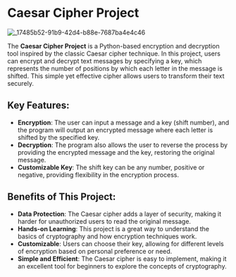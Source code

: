 # Caesar Cipher Project

![_17485b52-91b9-42d4-b88e-7687ba4e4c46](https://github.com/user-attachments/assets/a4f253d8-6fa9-43a4-849e-8802ff307231)

The **Caesar Cipher Project** is a Python-based encryption and decryption tool inspired by the classic Caesar cipher technique. In this project, users can encrypt and decrypt text messages by specifying a key, which represents the number of positions by which each letter in the message is shifted. This simple yet effective cipher allows users to transform their text securely.

## Key Features:

- **Encryption**: The user can input a message and a key (shift number), and the program will output an encrypted message where each letter is shifted by the specified key.
- **Decryption**: The program also allows the user to reverse the process by providing the encrypted message and the key, restoring the original message.
- **Customizable Key**: The shift key can be any number, positive or negative, providing flexibility in the encryption process.

## Benefits of This Project:

- **Data Protection**: The Caesar cipher adds a layer of security, making it harder for unauthorized users to read the original message.
- **Hands-on Learning**: This project is a great way to understand the basics of cryptography and how encryption techniques work.
- **Customizable**: Users can choose their key, allowing for different levels of encryption based on personal preference or need.
- **Simple and Efficient**: The Caesar cipher is easy to implement, making it an excellent tool for beginners to explore the concepts of cryptography.
